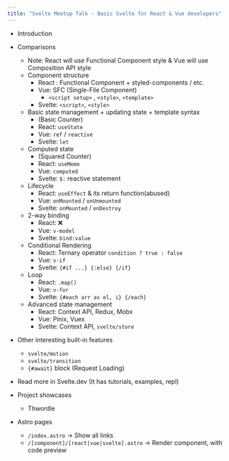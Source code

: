 ```yaml
---
title: "Svelte Meetup Talk - Basic Svelte for React & Vue developers"
---
```


- Introduction
- Comparisons
  - Note: React will use Functional Component style & Vue will use Composition API style
  - Component structure
    - React : Functional Component + styled-components / etc.
    - Vue: SFC (Single-File Component)
      - `<script setup>` , `<style>`, `<template>`
    - Svelte: `<script>`, `<style>`
  - Basic state management + updating state + template syntax
    - (Basic Counter)
    - React: `useState`
    - Vue:  `ref` / `reactive`
    - Svelte: `let`
  - Computed state
    - (Squared Counter)
    - React: `useMemo`
    - Vue: `computed`
    - Svelte: `$:` reactive statement
  - Lifecycle
    - React: `useEffect` & its return function(abused)
    - Vue: `onMounted` / `onUnmounted`
    - Svelte: `onMounted` / `onDestroy`
  - 2-way binding
    - React: ❌
    - Vue: `v-model`
    - Svelte: `bind:value`
  - Conditional Rendering
    - React: Ternary operator `condition ? true : false`
    - Vue: `v-if`
    - Svelte: `{#if ...} {:else} {/if}`
  - Loop
    - React: `.map()`
    - Vue: `v-for`
    - Svelte: `{#each arr as el, i} {/each}`
  - Advanced state management
    - React: Context API, Redux, Mobx
    - Vue: Pinix, Vuex
    - Svelte: Context API, `svelte/store`
- Other interesting built-in features
  - `svelte/motion`
  - `svelte/transition`
  - `{#await}` block (Request Loading)
- Read more in Svelte.dev (It has tutorials, examples, repl)
- Project showcases
  - Thwordle

- Astro pages
  - `/index.astro` -> Show all links
  - `/[component]/[react|vue|svelte].astro` -> Render component, with code preview